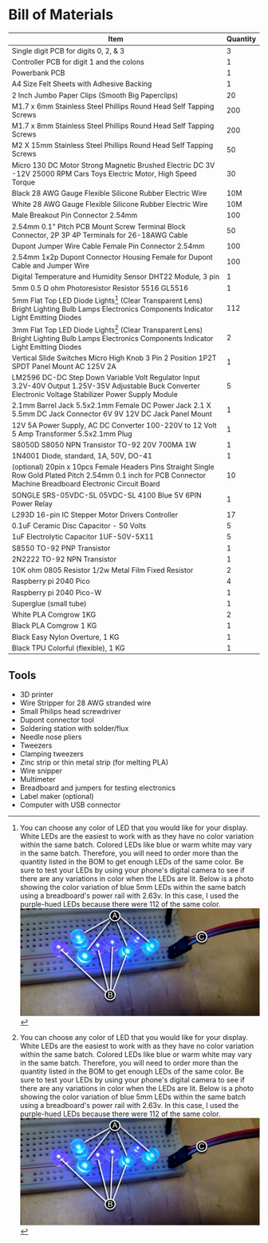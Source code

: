 # Bill of Materials

| Item | Quantity |
|---------|---------|
| Single digit PCB for digits 0, 2, & 3 | 3 |
| Controller PCB for digit 1 and the colons | 1 |
| Powerbank PCB | 1 |
| A4 Size Felt Sheets with Adhesive Backing | 1 |
| 2 Inch Jumbo Paper Clips (Smooth Big Paperclips) | 20 |
| M1.7 x 6mm Stainless Steel Phillips Round Head Self Tapping Screws | 200 |
| M1.7 x 8mm Stainless Steel Phillips Round Head Self Tapping Screws | 200 |
| M2 X 15mm Stainless Steel Phillips Round Head Self Tapping Screws | 50 |
| Micro 130 DC Motor Strong Magnetic Brushed Electric DC 3V -12V 25000 RPM Cars Toys Electric Motor, High Speed Torque | 30 |
| Black 28 AWG Gauge Flexible Silicone Rubber Electric Wire | 10M |
| White 28 AWG Gauge Flexible Silicone Rubber Electric Wire | 10M |
| Male Breakout Pin Connector 2.54mm | 100 |
| 2.54mm 0.1" Pitch PCB Mount Screw Terminal Block Connector, 2P 3P 4P Terminals for 26-18AWG Cable | 50 |
| Dupont Jumper Wire Cable Female Pin Connector 2.54mm | 100 |
| 2.54mm 1x2p Dupont Connector Housing Female for Dupont Cable and Jumper Wire | 100 |
| Digital Temperature and Humidity Sensor DHT22 Module, 3 pin | 1 |
| 5mm 0.5 Ω ohm Photoresistor Resistor 5516 GL5516 | 1 |
| 5mm Flat Top LED Diode Lights[^1] (Clear Transparent Lens) Bright Lighting Bulb Lamps Electronics Components Indicator Light Emitting Diodes | 112 |
| 3mm Flat Top LED Diode Lights[^1] (Clear Transparent Lens) Bright Lighting Bulb Lamps Electronics Components Indicator Light Emitting Diodes | 2 |
| Vertical Slide Switches Micro High Knob 3 Pin 2 Position 1P2T SPDT Panel Mount AC 125V 2A | 1 |
| LM2596 DC-DC Step Down Variable Volt Regulator Input 3.2V-40V Output 1.25V-35V Adjustable Buck Converter Electronic Voltage Stabilizer Power Supply Module | 5 |
| 2.1mm Barrel Jack 5.5x2.1mm Female DC Power Jack 2.1 X 5.5mm DC Jack Connector 6V 9V 12V DC Jack Panel Mount | 1 |
| 12V 5A Power Supply, AC DC Converter 100-220V to 12 Volt 5 Amp Transformer 5.5x2.1mm Plug | 1 |
| S8050D S8050 NPN Transistor TO-92 20V 700MA 1W | 1 |
| 1N4001 Diode, standard, 1A, 50V, DO-41 | 1 |
| (optional) 20pin x 10pcs Female Headers Pins Straight Single Row Gold Plated Pitch 2.54mm 0.1 inch for PCB Connector Machine Breadboard Electronic Circuit Board | 10 |
| SONGLE SRS-05VDC-SL 05VDC-SL 4100 Blue 5V 6PIN Power Relay | 1 |
| L293D 16-pin IC Stepper Motor Drivers Controller | 17 |
| 0.1uF Ceramic Disc Capacitor - 50 Volts | 5 |
| 1uF Electrolytic Capacitor 1UF-50V-5X11 | 5 |
| S8550 TO-92 PNP Transistor | 1 |
| 2N2222 TO-92 NPN Transistor | 1 |
| 10K ohm 0805 Resistor 1/2w Metal Film Fixed Resistor | 2 |
| Raspberry pi 2040 Pico | 4 |
| Raspberry pi 2040 Pico-W | 1 |
| Superglue (small tube) | 1 |
| White PLA Comgrow 1KG | 2 |
| Black PLA Comgrow 1 KG | 1 |
| Black Easy Nylon Overture, 1 KG | 1 |
| Black TPU Colorful (flexible), 1 KG | 1 |

## Tools

- 3D printer
- Wire Stripper for 28 AWG stranded wire
- Small Philips head screwdriver
- Dupont connector tool
- Soldering station with solder/flux
- Needle nose pliers
- Tweezers
- Clamping tweezers
- Zinc strip or thin metal strip (for melting PLA)
- Wire snipper
- Multimeter
- Breadboard and jumpers for testing electronics
- Label maker (optional)
- Computer with USB connector

[^1]: You can choose any color of LED that you would like for your display. White LEDs are the easiest to work with as they have no color variation within the same batch. Colored LEDs like blue or warm white may vary in the same batch. Therefore, you will need to order more than the quantity listed in the BOM to get enough LEDs of the same color. Be sure to test your LEDs by using your phone's digital camera to see if there are any variations in color when the LEDs are lit. Below is a photo showing the color variation of blue 5mm LEDs within the same batch using a breadboard's power rail with 2.63v. In this case, I used the purple-hued LEDs because there were 112 of the same color.  
![blueLEDs](../img/digitpcbassembly/ledcolors.webp)
